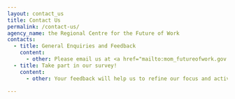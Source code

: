 ```yaml
---
layout: contact_us
title: Contact Us
permalink: /contact-us/
agency_name: the Regional Centre for the Future of Work
contacts:
  - title: General Enquiries and Feedback
    content:
      - other: Please email us at <a href="mailto:mom_futureofwork.gov.sg">mom_futureofwork.gov.sg</a>
  - title: Take part in our survey!
    content:
      - other: Your feedback will help us to refine our focus and activities. Click <a href="https://form.gov.sg/#!/5f4da66ae305b50011234e97" target="_blank">here</a> to take part. 
      
---
```

